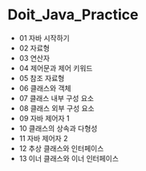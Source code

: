 <h1>Doit_Java_Practice</h1>

- 01 자바 시작하기
- 02 자료형
- 03 연산자
- 04 제어문과 제어 키워드
- 05 참조 자료형
- 06 클래스와 객체
- 07 클래스 내부 구성 요소
- 08 클래스 외부 구성 요소
- 09 자바 제어자 1
- 10 클래스의 상속과 다형성
- 11 자바 제어자 2
- 12 추상 클래스와 인터페이스
- 13 이너 클래스와 이너 인터페이스